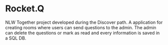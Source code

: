 # Rocket.Q
NLW Together project developed during the Discover path. A application for creating rooms where users can send questions to the admin. The admin can delete the questions or mark as read and every information is saved in a SQL DB.
